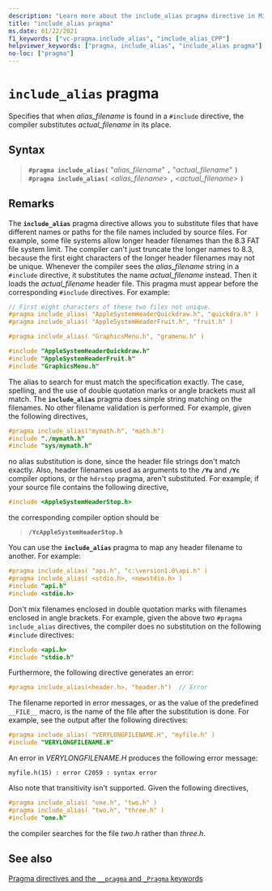```yaml
---
description: "Learn more about the include_alias pragma directive in Microsoft C/C++"
title: "include_alias pragma"
ms.date: 01/22/2021
f1_keywords: ["vc-pragma.include_alias", "include_alias_CPP"]
helpviewer_keywords: ["pragma, include_alias", "include_alias pragma"]
no-loc: ["pragma"]
---
```

# `include_alias` pragma

Specifies that when *alias_filename* is found in a `#include` directive, the compiler substitutes *actual_filename* in its place.

## Syntax

<!-- localization note - it's important to have the italic and bold characters immediately adjacent here. -->
> **`#pragma include_alias(`** "*alias_filename*" **`,`** "*actual_filename*" **`)`**\
> **`#pragma include_alias(`** \<*alias_filename*> **`,`** \<*actual_filename*> **`)`**

## Remarks

The **`include_alias`** pragma directive allows you to substitute files that have different names or paths for the file names included by source files. For example, some file systems allow longer header filenames than the 8.3 FAT file system limit. The compiler can't just truncate the longer names to 8.3, because the first eight characters of the longer header filenames may not be unique. Whenever the compiler sees the *alias_filename* string in a `#include` directive, it substitutes the name *actual_filename* instead. Then it loads the *actual_filename* header file. This pragma must appear before the corresponding `#include` directives. For example:

```cpp
// First eight characters of these two files not unique.
#pragma include_alias( "AppleSystemHeaderQuickdraw.h", "quickdra.h" )
#pragma include_alias( "AppleSystemHeaderFruit.h", "fruit.h" )

#pragma include_alias( "GraphicsMenu.h", "gramenu.h" )

#include "AppleSystemHeaderQuickdraw.h"
#include "AppleSystemHeaderFruit.h"
#include "GraphicsMenu.h"
```

The alias to search for must match the specification exactly. The case, spelling, and the use of double quotation marks or angle brackets must all match. The **`include_alias`** pragma does simple string matching on the filenames. No other filename validation is performed. For example, given the following directives,

```cpp
#pragma include_alias("mymath.h", "math.h")
#include "./mymath.h"
#include "sys/mymath.h"
```

no alias substitution is done, since the header file strings don't match exactly. Also, header filenames used as arguments to the **`/Yu`** and **`/Yc`** compiler options, or the `hdrstop` pragma, aren't substituted. For example, if your source file contains the following directive,

```cpp
#include <AppleSystemHeaderStop.h>
```

the corresponding compiler option should be

> **`/YcAppleSystemHeaderStop.h`**

You can use the **`include_alias`** pragma to map any header filename to another. For example:

```cpp
#pragma include_alias( "api.h", "c:\version1.0\api.h" )
#pragma include_alias( <stdio.h>, <newstdio.h> )
#include "api.h"
#include <stdio.h>
```

Don't mix filenames enclosed in double quotation marks with filenames enclosed in angle brackets. For example, given the above two `#pragma include_alias` directives, the compiler does no substitution on the following `#include` directives:

```cpp
#include <api.h>
#include "stdio.h"
```

Furthermore, the following directive generates an error:

```cpp
#pragma include_alias(<header.h>, "header.h")  // Error
```

The filename reported in error messages, or as the value of the predefined `__FILE__` macro, is the name of the file after the substitution is done. For example, see the output after the following directives:

```cpp
#pragma include_alias( "VERYLONGFILENAME.H", "myfile.h" )
#include "VERYLONGFILENAME.H"
```

An error in *VERYLONGFILENAME.H* produces the following error message:

```Output
myfile.h(15) : error C2059 : syntax error
```

Also note that transitivity isn't supported. Given the following directives,

```cpp
#pragma include_alias( "one.h", "two.h" )
#pragma include_alias( "two.h", "three.h" )
#include "one.h"
```

the compiler searches for the file *two.h* rather than *three.h*.

## See also

[Pragma directives and the `__pragma` and `_Pragma` keywords](./pragma-directives-and-the-pragma-keyword.md)
